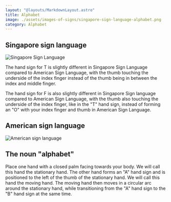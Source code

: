 ```yaml
---
layout: "@layouts/MarkdownLayout.astro"
title: Alphabet
image: ./assets/images-of-signs/singapore-sign-language-alphabet.png
category: Alphabet
---
```


## Singapore sign language

![Singapore Sign Language](@signs/singapore-sign-language-alphabet.png)

The hand sign for T is slightly different in Singapore Sign Language
compared to American Sign Language,
with the thumb touching the underside of the index finger
instead of the thumb being in between the index and middle finger.

The hand sign for F is also slightly different in Singapore Sign language
compared to American Sign Language,
with the thumb also touching the underside of the index finger,
like in the "T" hand sign, instead of forming an "O"
with your index finger and thumb in American Sign Language.

## American sign language

![American sign language](@signs/american-sign-language-alphabet.jpg)

## The noun "alphabet"

Place one hand with a closed palm facing towards your body.
We will call this hand the stationary hand.
The other hand forms an "A" hand sign and is positioned to the left
of the thumb of the stationary hand.
We will call this hand the moving hand.
The moving hand then moves in a circular arc around the stationary hand,
while transitioning from the "A" hand sign
to the "B" hand sign at the same time.
